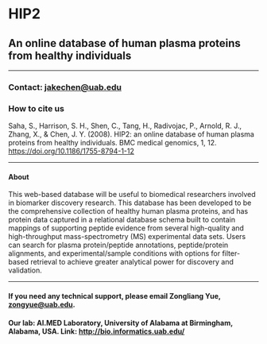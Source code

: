 # HIP2

## An online database of human plasma proteins from healthy individuals
---

### Contact: jakechen@uab.edu

### How to cite us
Saha, S., Harrison, S. H., Shen, C., Tang, H., Radivojac, P., Arnold, R. J., Zhang, X., & Chen, J. Y. (2008). HIP2: an online database of human plasma proteins from healthy individuals. BMC medical genomics, 1, 12. https://doi.org/10.1186/1755-8794-1-12

---

#### About
This web-based database will be useful to biomedical researchers involved in biomarker discovery research. This database has been developed to be the comprehensive collection of healthy human plasma proteins, and has protein data captured in a relational database schema built to contain mappings of supporting peptide evidence from several high-quality and high-throughput mass-spectrometry (MS) experimental data sets. Users can search for plasma protein/peptide annotations, peptide/protein alignments, and experimental/sample conditions with options for filter-based retrieval to achieve greater analytical power for discovery and validation.


---

#### If you need any technical support, please email Zongliang Yue, zongyue@uab.edu.

#### Our lab: AI.MED Laboratory, University of Alabama at Birmingham, Alabama, USA. Link: http://bio.informatics.uab.edu/
 
